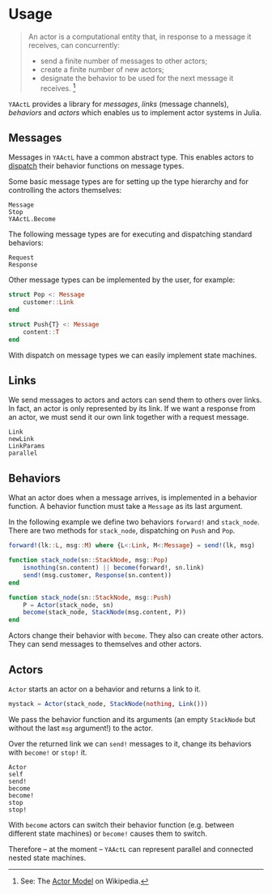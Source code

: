 # Usage

> An actor is a computational entity that, in response to a message it 
>   receives, can concurrently:
>    - send a finite number of messages to other actors;
>    - create a finite number of new actors;
>    - designate the behavior to be used for the next message it receives. [^1]

`YAActL` provides a library for *messages*, *links* (message channels), *behaviors* and *actors* which enables us to implement actor systems in Julia.

## Messages

Messages in `YAActL` have a common abstract type. This enables actors to [dispatch](https://docs.julialang.org/en/v1/manual/methods/#Methods-1) their behavior functions on message types. 

Some basic message types are for setting up the type hierarchy and for controlling the actors themselves:

```@docs
Message
Stop
YAActL.Become
```

The following message types are for executing and dispatching standard behaviors:

```@docs
Request
Response
```

Other message types can be implemented by the user, for example:

```julia
struct Pop <: Message
    customer::Link
end

struct Push{T} <: Message
    content::T
end
```

With dispatch on message types we can easily implement state machines.

## Links

We send messages to actors and actors can send them to others over links. In fact, an actor is only represented by its link. If we want a response from an actor, we must send it our own link together with a request message.

```@docs
Link
newLink
LinkParams
parallel
```

## Behaviors

What an actor does when a message arrives, is implemented in a behavior function. A behavior function must take a `Message` as its last argument.

In the following example we define two behaviors `forward!` and `stack_node`. There are two methods for `stack_node`, dispatching on `Push` and `Pop`. 

```julia
forward!(lk::L, msg::M) where {L<:Link, M<:Message} = send!(lk, msg)

function stack_node(sn::StackNode, msg::Pop)
    isnothing(sn.content) || become(forward!, sn.link)
    send!(msg.customer, Response(sn.content))
end

function stack_node(sn::StackNode, msg::Push)
    P = Actor(stack_node, sn)
    become(stack_node, StackNode(msg.content, P))
end
```

Actors change their behavior with `become`. They also can create other actors. They can send messages to themselves and other actors.


## Actors

`Actor` starts an actor on a behavior and returns a link to it. 

```julia
mystack = Actor(stack_node, StackNode(nothing, Link()))
```

We pass the behavior function and its arguments (an empty `StackNode` but without the last `msg` argument!) to the actor.

Over the returned link we can `send!` messages to it, change its behaviors with `become!` or `stop!` it.

```@docs
Actor
self
send!
become
become!
stop
stop!
```
 
With `become` actors can switch their behavior function (e.g. between different state machines) or `become!` causes them to switch.

Therefore – at the moment – `YAActL` can represent parallel and connected nested state machines.

[^1]:   See: The [Actor Model](https://en.wikipedia.org/wiki/Actor_model) on Wikipedia.
